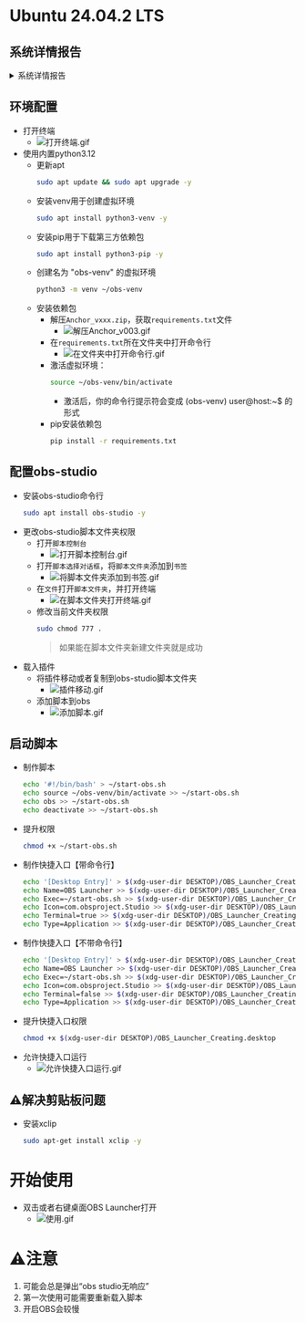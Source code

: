 # Ubuntu 24.04.2 LTS


## 系统详情报告
<details>
<summary>系统详情报告</summary>

### 报告详情
- **生成日期：**                                        2025-06-23 13:43:43

### 硬件信息：
- **硬件型号：**                                        VMware, Inc. VMware Virtual Platform
- **内存：**                                          15.6 GiB
- **处理器：**                                         Intel® Core™ 5 220H × 12
- **显卡：**                                          SVGA3D; build: RELEASE; LLVM;
- **磁盘容量：**                                        68.7 GB

### 软件信息：
- **固件版本：**                                        6.00
- **操作系统名称：**                                      Ubuntu 24.04.2 LTS
- **操作系统内部版本：**                                    (null)
- **操作系统类型：**                                      64 位
- **GNOME 版本：**                                    46
- **窗口系统：**                                        Wayland
- **内核版本：**                                        Linux 6.11.0-26-generic
</details>

## 环境配置
- 打开终端
  - ![打开终端.gif](Ubuntu/%E6%89%93%E5%BC%80%E7%BB%88%E7%AB%AF.gif)
- 使用内置python3.12
  - 更新apt
    ```bash
    sudo apt update && sudo apt upgrade -y
    ```
  - 安装venv用于创建虚拟环境
    ```bash
    sudo apt install python3-venv -y
    ```
  - 安装pip用于下载第三方依赖包
    ```bash
    sudo apt install python3-pip -y
    ```
  - 创建名为 "obs-venv" 的虚拟环境
    ```bash
    python3 -m venv ~/obs-venv
    ```
  - 安装依赖包
    - 解压`Anchor_vxxx.zip`，获取`requirements.txt`文件
      - ![解压Anchor_v003.gif](Ubuntu/%E8%A7%A3%E5%8E%8BAnchor_v003.gif)
    - 在`requirements.txt`所在文件夹中打开命令行
      - ![在文件夹中打开命令行.gif](Ubuntu/%E5%9C%A8%E6%96%87%E4%BB%B6%E5%A4%B9%E4%B8%AD%E6%89%93%E5%BC%80%E5%91%BD%E4%BB%A4%E8%A1%8C.gif)
    - 激活虚拟环境：  
      ```bash
      source ~/obs-venv/bin/activate
      ```
      - 激活后，你的命令行提示符会变成 (obs-venv) user@host:~$ 的形式
    - pip安装依赖包
      ```bash
      pip install -r requirements.txt
      ```
    
## 配置obs-studio
- 安装obs-studio命令行
  ```bash
  sudo apt install obs-studio -y
  ```
- 更改obs-studio脚本文件夹权限
  - 打开`脚本控制台`
    - ![打开脚本控制台.gif](Ubuntu/%E6%89%93%E5%BC%80%E8%84%9A%E6%9C%AC%E6%8E%A7%E5%88%B6%E5%8F%B0.gif)
  - 打开`脚本选择对话框`，将`脚本文件夹`添加到`书签`
    - ![将脚本文件夹添加到书签.gif](Ubuntu/%E5%B0%86%E8%84%9A%E6%9C%AC%E6%96%87%E4%BB%B6%E5%A4%B9%E6%B7%BB%E5%8A%A0%E5%88%B0%E4%B9%A6%E7%AD%BE.gif)
  - 在`文件`打开`脚本文件夹`，并打开终端
    - ![在脚本文件夹打开终端.gif](Ubuntu/%E5%9C%A8%E8%84%9A%E6%9C%AC%E6%96%87%E4%BB%B6%E5%A4%B9%E6%89%93%E5%BC%80%E7%BB%88%E7%AB%AF.gif)
  - 修改当前文件夹权限
    ```bash
    sudo chmod 777 .
    ```
    > 如果能在脚本文件夹新建文件夹就是成功
- 载入插件
  - 将插件移动或者复制到obs-studio脚本文件夹
    - ![插件移动.gif](Ubuntu/%E6%8F%92%E4%BB%B6%E7%A7%BB%E5%8A%A8.gif)
  - 添加脚本到obs
    - ![添加脚本.gif](Ubuntu/%E6%B7%BB%E5%8A%A0%E8%84%9A%E6%9C%AC.gif)

## 启动脚本
  - 制作脚本
    ```bash
    echo '#!/bin/bash' > ~/start-obs.sh
    echo source ~/obs-venv/bin/activate >> ~/start-obs.sh
    echo obs >> ~/start-obs.sh
    echo deactivate >> ~/start-obs.sh
    ```
  - 提升权限
    ```bash
    chmod +x ~/start-obs.sh
    ```
  - 制作快捷入口【带命令行】
    ```bash
    echo '[Desktop Entry]' > $(xdg-user-dir DESKTOP)/OBS_Launcher_Creating.desktop 
    echo Name=OBS Launcher >> $(xdg-user-dir DESKTOP)/OBS_Launcher_Creating.desktop 
    echo Exec=~/start-obs.sh >> $(xdg-user-dir DESKTOP)/OBS_Launcher_Creating.desktop 
    echo Icon=com.obsproject.Studio >> $(xdg-user-dir DESKTOP)/OBS_Launcher_Creating.desktop 
    echo Terminal=true >> $(xdg-user-dir DESKTOP)/OBS_Launcher_Creating.desktop 
    echo Type=Application >> $(xdg-user-dir DESKTOP)/OBS_Launcher_Creating.desktop 
    ```
  - 制作快捷入口【不带命令行】
    ```bash
    echo '[Desktop Entry]' > $(xdg-user-dir DESKTOP)/OBS_Launcher_Creating.desktop 
    echo Name=OBS Launcher >> $(xdg-user-dir DESKTOP)/OBS_Launcher_Creating.desktop 
    echo Exec=~/start-obs.sh >> $(xdg-user-dir DESKTOP)/OBS_Launcher_Creating.desktop 
    echo Icon=com.obsproject.Studio >> $(xdg-user-dir DESKTOP)/OBS_Launcher_Creating.desktop 
    echo Terminal=false >> $(xdg-user-dir DESKTOP)/OBS_Launcher_Creating.desktop 
    echo Type=Application >> $(xdg-user-dir DESKTOP)/OBS_Launcher_Creating.desktop 
    ```
  - 提升快捷入口权限
    ```bash
    chmod +x $(xdg-user-dir DESKTOP)/OBS_Launcher_Creating.desktop
    ```
  - 允许快捷入口运行
    - ![允许快捷入口运行.gif](Ubuntu/%E5%85%81%E8%AE%B8%E5%BF%AB%E6%8D%B7%E5%85%A5%E5%8F%A3%E8%BF%90%E8%A1%8C.gif)

## ⚠️解决剪贴板问题
- 安装xclip
  ```bash
  sudo apt-get install xclip -y
  ```
  
# 开始使用
- 双击或者右键桌面OBS Launcher打开
  - ![使用.gif](Ubuntu/%E4%BD%BF%E7%94%A8.gif)

# ⚠️注意
1. 可能会总是弹出“obs studio无响应”
2. 第一次使用可能需要重新载入脚本
3. 开启OBS会较慢